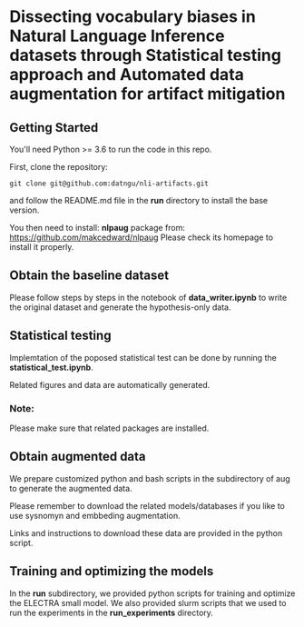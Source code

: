 # Dissecting vocabulary biases in Natural Language Inference datasets through Statistical testing approach and Automated data augmentation for artifact mitigation



## Getting Started
You'll need Python >= 3.6 to run the code in this repo.

First, clone the repository:

`git clone git@github.com:datngu/nli-artifacts.git`

and follow the README.md file in the __run__ directory to install the base version.

You then need to install: __nlpaug__ package from: https://github.com/makcedward/nlpaug
Please check its homepage to install it properly.


## Obtain the baseline dataset

Please follow steps by steps in the notebook of __data_writer.ipynb__ to write the original dataset and generate the hypothesis-only data.

## Statistical testing

Implemtation of the poposed statistical test can be done by running the __statistical_test.ipynb__.

Related figures and data are automatically generated.

### Note:

Please make sure that related packages are installed.


## Obtain augmented data

We prepare customized python and bash scripts in the subdirectory of aug to generate the augmented data.

Please remember to download the related models/databases if you like to use sysnomyn and embbeding augmentation. 

Links and instructions to download these data are provided in the python script.

## Training and optimizing the models

In the __run__ subdirectory, we provided python scripts for training and optimize the ELECTRA small model.
We also provided slurm scripts that we used to run the experiments in the __run_experiments__ directory.




